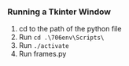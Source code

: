 ### Running a Tkinter Window
1. cd to the path of the python file
3. Run `cd .\706env\Scripts\` 
4. Run `./activate`
5. Run frames.py
